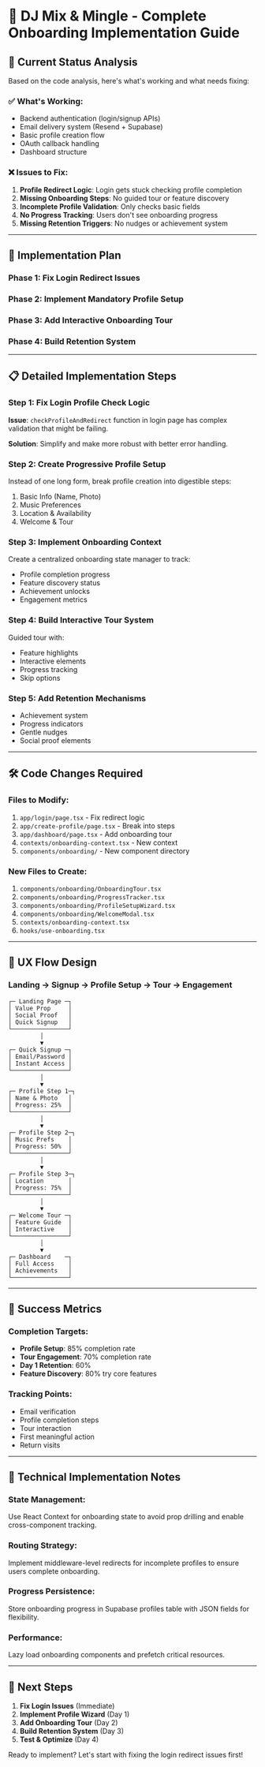 # 🎵 DJ Mix & Mingle - Complete Onboarding Implementation Guide

## 🎯 Current Status Analysis

Based on the code analysis, here's what's working and what needs fixing:

### ✅ What's Working:
- Backend authentication (login/signup APIs)
- Email delivery system (Resend + Supabase)
- Basic profile creation flow
- OAuth callback handling
- Dashboard structure

### ❌ Issues to Fix:
1. **Profile Redirect Logic**: Login gets stuck checking profile completion
2. **Missing Onboarding Steps**: No guided tour or feature discovery
3. **Incomplete Profile Validation**: Only checks basic fields
4. **No Progress Tracking**: Users don't see onboarding progress
5. **Missing Retention Triggers**: No nudges or achievement system

---

## 🚀 Implementation Plan

### Phase 1: Fix Login Redirect Issues
### Phase 2: Implement Mandatory Profile Setup
### Phase 3: Add Interactive Onboarding Tour
### Phase 4: Build Retention System

---

## 📋 Detailed Implementation Steps

### Step 1: Fix Login Profile Check Logic

**Issue**: `checkProfileAndRedirect` function in login page has complex validation that might be failing.

**Solution**: Simplify and make more robust with better error handling.

### Step 2: Create Progressive Profile Setup

Instead of one long form, break profile creation into digestible steps:
1. Basic Info (Name, Photo)
2. Music Preferences 
3. Location & Availability
4. Welcome & Tour

### Step 3: Implement Onboarding Context

Create a centralized onboarding state manager to track:
- Profile completion progress
- Feature discovery status
- Achievement unlocks
- Engagement metrics

### Step 4: Build Interactive Tour System

Guided tour with:
- Feature highlights
- Interactive elements
- Progress tracking
- Skip options

### Step 5: Add Retention Mechanisms

- Achievement system
- Progress indicators
- Gentle nudges
- Social proof elements

---

## 🛠️ Code Changes Required

### Files to Modify:
1. `app/login/page.tsx` - Fix redirect logic
2. `app/create-profile/page.tsx` - Break into steps
3. `app/dashboard/page.tsx` - Add onboarding tour
4. `contexts/onboarding-context.tsx` - New context
5. `components/onboarding/` - New component directory

### New Files to Create:
1. `components/onboarding/OnboardingTour.tsx`
2. `components/onboarding/ProgressTracker.tsx`
3. `components/onboarding/ProfileSetupWizard.tsx`
4. `components/onboarding/WelcomeModal.tsx`
5. `contexts/onboarding-context.tsx`
6. `hooks/use-onboarding.tsx`

---

## 🎨 UX Flow Design

### Landing → Signup → Profile Setup → Tour → Engagement

```
┌─ Landing Page ─┐
│ Value Prop     │
│ Social Proof   │
│ Quick Signup   │
└────────────────┘
         │
         ▼
┌─ Quick Signup ─┐
│ Email/Password │
│ Instant Access │
└────────────────┘
         │
         ▼
┌─ Profile Step 1─┐
│ Name & Photo   │
│ Progress: 25%  │
└────────────────┘
         │
         ▼
┌─ Profile Step 2─┐
│ Music Prefs    │
│ Progress: 50%  │
└────────────────┘
         │
         ▼
┌─ Profile Step 3─┐
│ Location       │
│ Progress: 75%  │
└────────────────┘
         │
         ▼
┌─ Welcome Tour ─┐
│ Feature Guide  │
│ Interactive    │
└────────────────┘
         │
         ▼
┌─ Dashboard    ─┐
│ Full Access    │
│ Achievements   │
└────────────────┘
```

---

## 🏁 Success Metrics

### Completion Targets:
- **Profile Setup**: 85% completion rate
- **Tour Engagement**: 70% completion rate  
- **Day 1 Retention**: 60%
- **Feature Discovery**: 80% try core features

### Tracking Points:
- Email verification
- Profile completion steps
- Tour interaction
- First meaningful action
- Return visits

---

## 🔧 Technical Implementation Notes

### State Management:
Use React Context for onboarding state to avoid prop drilling and enable cross-component tracking.

### Routing Strategy:
Implement middleware-level redirects for incomplete profiles to ensure users complete onboarding.

### Progress Persistence:
Store onboarding progress in Supabase profiles table with JSON fields for flexibility.

### Performance:
Lazy load onboarding components and prefetch critical resources.

---

## 🚀 Next Steps

1. **Fix Login Issues** (Immediate)
2. **Implement Profile Wizard** (Day 1)
3. **Add Onboarding Tour** (Day 2)
4. **Build Retention System** (Day 3)
5. **Test & Optimize** (Day 4)

Ready to implement? Let's start with fixing the login redirect issues first!
